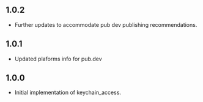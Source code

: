 ## 1.0.2

- Further updates to accommodate pub dev publishing recommendations.

## 1.0.1

- Updated plaforms info for pub.dev
## 1.0.0

- Initial implementation of keychain_access.
